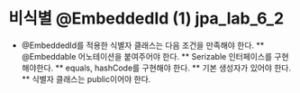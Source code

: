 # 비식별 @EmbeddedId (1) jpa_lab_6_2


 * @EmbeddedId를 적용한 식별자 클래스는 다음 조건을 만족해야 한다.
 ** @Embeddable 어노테이션을 붙여주어야 한다.
 ** Serizable 인터페이스를 구현해야한다.
 ** equals, hashCode를 구현해야 한다.
 ** 기본 생성자가 있어야 한다.
 ** 식별자 클래스는 public이어야 한다.
